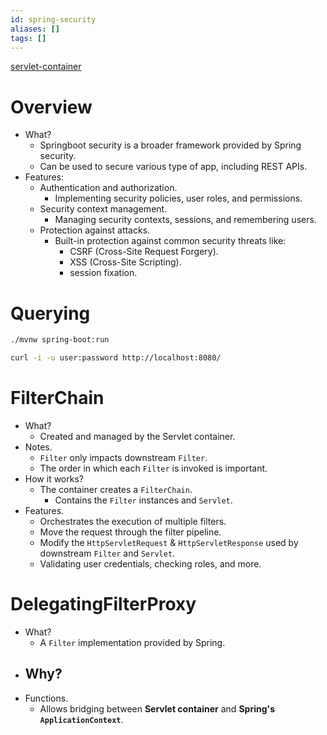 ```yaml
---
id: spring-security
aliases: []
tags: []
---
```

[servlet-container](java-spring/servlet-application/servlet-container.md)
# Overview
- What?
    - Springboot security is a broader framework provided by Spring security.
    - Can be used to secure various type of app, including REST APIs.
- Features:
    - Authentication and authorization.
        - Implementing security policies, user roles, and permissions.
    - Security context management.
        - Managing security contexts, sessions, and remembering users.
    - Protection against attacks.
        - Built-in protection against common security threats like:
            - CSRF (Cross-Site Request Forgery).
            - XSS (Cross-Site Scripting).
            - session fixation.
# Querying
```bash
./mvnw spring-boot:run
```
```bash
curl -i -u user:password http://localhost:8080/
```
# FilterChain
- What?
    - Created and managed by the Servlet container.
- Notes.
    - `Filter` only impacts downstream `Filter`.
    - The order in which each `Filter` is invoked is important.
- How it works?
    - The container creates a `FilterChain`.
        - Contains the `Filter` instances and `Servlet`.
- Features.
    - Orchestrates the execution of multiple filters.
    - Move the request through the filter pipeline.
    - Modify the `HttpServletRequest` & `HttpServletResponse` used by downstream `Filter` and `Servlet`.
    - Validating user credentials, checking roles, and more.
# DelegatingFilterProxy
- What?
    - A `Filter` implementation provided by Spring.
- Why?
    - 
- Functions.
    - Allows bridging between **Servlet container** and **Spring's `ApplicationContext`**.
